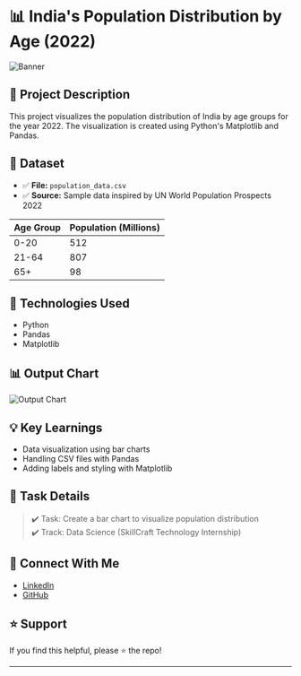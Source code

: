 # 📊 India's Population Distribution by Age (2022)

![Banner](https://github.com/YourUsername/SCT_DS_Task1/blob/main/banner.png)

## 🚀 Project Description
This project visualizes the population distribution of India by age groups for the year 2022. The visualization is created using Python's Matplotlib and Pandas.

## 📁 Dataset
- ✅ **File:** `population_data.csv`
- ✅ **Source:** Sample data inspired by UN World Population Prospects 2022

| Age Group | Population (Millions) |
|------------|------------------------|
| 0-20       | 512                    |
| 21-64      | 807                    |
| 65+        | 98                     |

## 🔧 Technologies Used
- Python
- Pandas
- Matplotlib

## 📊 Output Chart
![Output Chart](population_distribution_chart.png)

## 💡 Key Learnings
- Data visualization using bar charts
- Handling CSV files with Pandas
- Adding labels and styling with Matplotlib

## 📜 Task Details
> ✔️ Task: Create a bar chart to visualize population distribution  
> ✔️ Track: Data Science (SkillCraft Technology Internship)

## 🔗 Connect With Me
- [LinkedIn](https://linkedin.com/in/arfatdatasci)
- [GitHub](https://github.com/arfatdatasci)

## ⭐️ Support
If you find this helpful, please ⭐️ the repo!

---
